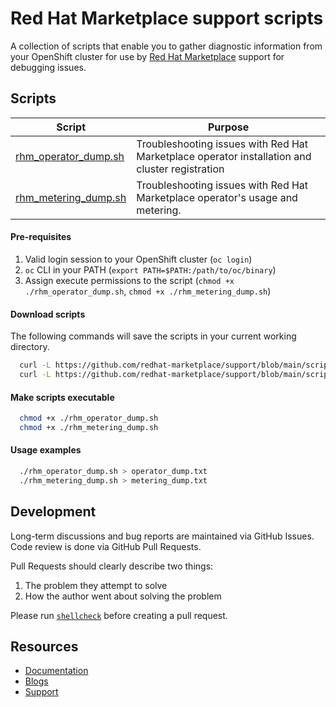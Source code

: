 # Red Hat Marketplace support scripts
A collection of scripts that enable you to gather diagnostic information from your OpenShift cluster for use by [Red Hat Marketplace](https://marketplace.redhat.com/) support for debugging issues.


## Scripts
| Script | Purpose |
|--------|---------|
|[rhm_operator_dump.sh](https://github.com/redhat-marketplace/support/blob/main/scripts/rhm_operator_dump.sh) | Troubleshooting issues with Red Hat Marketplace operator installation and cluster registration
|[rhm_metering_dump.sh](https://github.com/redhat-marketplace/support/blob/main/scripts/rhm_metering_dump.sh) | Troubleshooting issues with Red Hat Marketplace operator's usage and metering.

#### Pre-requisites
1. Valid login session to your OpenShift cluster (`oc login`)
2. `oc` CLI in your PATH (`export PATH=$PATH:/path/to/oc/binary`)
3. Assign execute permissions to the script (`chmod +x ./rhm_operator_dump.sh`, `chmod +x ./rhm_metering_dump.sh`)

#### Download scripts
The following commands will save the scripts in your current working directory.

```bash
  curl -L https://github.com/redhat-marketplace/support/blob/main/scripts/rhm_operator_dump.sh --output rhm_operator_dump.sh
  curl -L https://github.com/redhat-marketplace/support/blob/main/scripts/rhm_metering_dump.sh --output rhm_metering_dump.sh
```

#### Make scripts executable
```bash
  chmod +x ./rhm_operator_dump.sh
  chmod +x ./rhm_metering_dump.sh 
```

#### Usage examples
```bash
  ./rhm_operator_dump.sh > operator_dump.txt
  ./rhm_metering_dump.sh > metering_dump.txt
```

## Development

Long-term discussions and bug reports are maintained via GitHub Issues. Code review is done via GitHub Pull Requests.

Pull Requests should clearly describe two things:
1. The problem they attempt to solve
2. How the author went about solving the problem

Please run [`shellcheck`](https://github.com/koalaman/shellcheck) before creating a pull request.

## Resources
  - [Documentation](https://marketplace.redhat.com/en-us/documentation)
  - [Blogs](https://marketplace.redhat.com/en-us/blog/)
  - [Support](https://marketplace.redhat.com/en-us/support)
